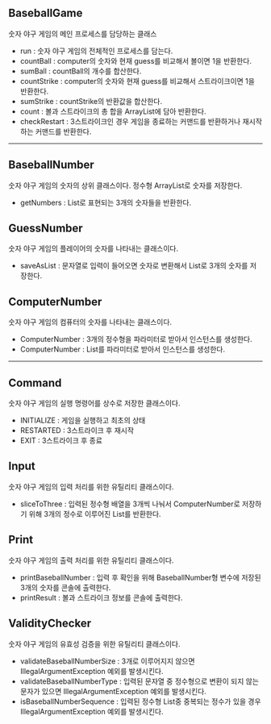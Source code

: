 ## BaseballGame
숫자 야구 게임의 메인 프로세스를 담당하는 클래스
- run : 숫자 야구 게임의 전체적인 프로세스를 담는다.
- countBall : computer의 숫자와 현재 guess를 비교해서 볼이면 1을 반환한다.
- sumBall : countBall의 개수를 합산한다.
- countStrike : computer의 숫자와 현재 guess를 비교해서 스트라이크이면 1을 반환한다.
- sumStrike : countStrike의 반환값을 합산한다.
- count : 볼과 스트라이크의 총 합을 ArrayList에 담아 반환한다.
- checkRestart : 3스트라이크인 경우 게임을 종료하는 커맨드를 반환하거나 재시작하는 커맨드를 반환한다.

---

## BaseballNumber
숫자 야구 게임의 숫자의 상위 클래스이다. 정수형 ArrayList로 숫자를 저장한다.
- getNumbers : List로 표현되는 3개의 숫자들을 반환한다.

## GuessNumber
숫자 야구 게임의 플레이어의 숫자를 나타내는 클래스이다.
- saveAsList : 문자열로 입력이 들어오면 숫자로 변환해서 List로 3개의 숫자를 저장한다.

## ComputerNumber
숫자 야구 게임의 컴퓨터의 숫자를 나타내는 클래스이다.
- ComputerNumber : 3개의 정수형을 파라미터로 받아서 인스턴스를 생성한다.
- ComputerNumber : List를 파라미터로 받아서 인스턴스를 생성한다.

---

## Command
숫자 야구 게임의 실행 명령어를 상수로 저장한 클래스이다.
- INITIALIZE : 게임을 실행하고 최초의 상태
- RESTARTED : 3스트라이크 후 재시작
- EXIT : 3스트라이크 후 종료

## Input
숫자 야구 게임의 입력 처리를 위한 유틸리티 클래스이다.
- sliceToThree : 입력된 정수형 배열을 3개씩 나눠서 ComputerNumber로 저장하기 위해 3개의 정수로 이루어진 List를 반환한다.

## Print
숫자 야구 게임의 출력 처리를 위한 유틸리티 클래스이다.
- printBaseballNumber : 입력 후 확인을 위해 BaseballNumber형 변수에 저장된 3개의 숫자를 콘솔에 출력한다.
- printResult : 볼과 스트라이크 정보를 콘솔에 출력한다.

## ValidityChecker
숫자 야구 게임의 유효성 검증을 위한 유틸리티 클래스이다.
- validateBaseballNumberSize : 3개로 이루어지지 않으면 IllegalArgumentException 예외를 발생시킨다.
- validateBaseballNumberType : 입력된 문자열 중 정수형으로 변환이 되지 않는 문자가 있으면 IllegalArgumentException 예외를 발생시킨다.
- isBaseballNumberSequence : 입력된 정수형 List중 중복되는 정수가 있을 경우 IllegalArgumentException 예외를 발생시킨다.